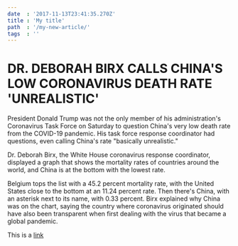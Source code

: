 ```yaml
---
date  : '2017-11-13T23:41:35.270Z'
title : 'My title'
path  : '/my-new-article/'
tags  : ''
---
```


# DR. DEBORAH BIRX CALLS CHINA'S LOW CORONAVIRUS DEATH RATE 'UNREALISTIC'

President Donald Trump was not the only member of his administration's Coronavirus Task Force on Saturday to question China's very low death rate from the COVID-19 pandemic. His task force response coordinator had questions, even calling China's rate "basically unrealistic."

Dr. Deborah Birx, the White House coronavirus response coordinator, displayed a graph that shows the mortality rates of countries around the world, and China is at the bottom with the lowest rate.

Belgium tops the list with a 45.2 percent mortality rate, with the United States close to the bottom at an 11.24 percent rate. Then there's China, with an asterisk next to its name, with 0.33 percent. Birx explained why China was on the chart, saying the country where coronavirus originated should have also been transparent when first dealing with the virus that became a global pandemic.

This is a [link](https://www.newsweek.com/dr-deborah-birx-calls-chinas-low-coronavirus-death-rate-unrealistic-1498778)
